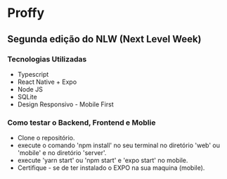 # Proffy

## Segunda edição do NLW (Next Level Week)

### Tecnologias Utilizadas

- Typescript
- React Native + Expo
- Node JS
- SQLite
- Design Responsivo - Mobile First

### Como testar o Backend, Frontend e Moblie

- Clone o repositório.
- execute o comando 'npm install' no seu terminal no diretório 'web' ou 'mobile' e no diretório 'server'.
- execute 'yarn start' ou 'npm start' e 'expo start' no mobile. 
- Certifique - se de ter instalado o EXPO na sua maquina (mobile).
